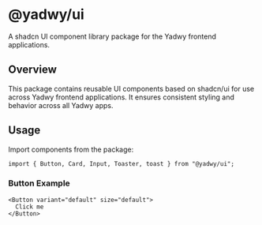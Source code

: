 # @yadwy/ui

A shadcn UI component library package for the Yadwy frontend applications.

## Overview

This package contains reusable UI components based on shadcn/ui for use across Yadwy frontend applications. It ensures consistent styling and behavior across all Yadwy apps.

## Usage

Import components from the package:

```tsx
import { Button, Card, Input, Toaster, toast } from "@yadwy/ui";
```

### Button Example

```tsx
<Button variant="default" size="default">
  Click me
</Button>
```
